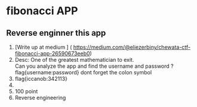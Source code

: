 # fibonacci APP
## Reverse enginner this app 
1. [Write up at medium ] ( https://medium.com/@eliezerbiny/chewata-ctf-fibonacci-app-26590673eeb0)
2. Desc: One of the greatest mathematician to exit.  
    Can you analyze the app and find the username and password ?
    flag{username:password}
    dont forget the colon symbol 
3. flag{iccanob:342113}
4. 
5. 100 point 
6. Reverse engineering  